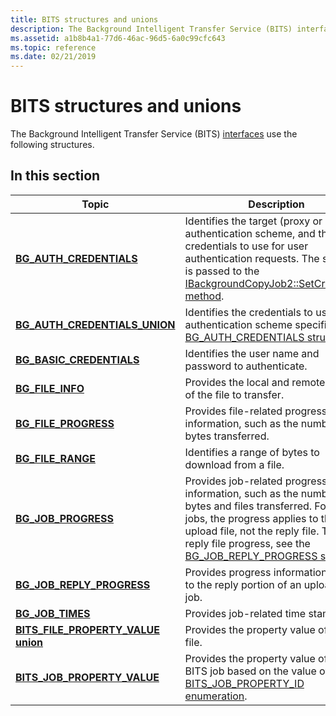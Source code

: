 ```yaml
---
title: BITS structures and unions
description: The Background Intelligent Transfer Service (BITS) interfaces use the following structures.
ms.assetid: a1b8b4a1-77d6-46ac-96d5-6a0c99cfc643
ms.topic: reference
ms.date: 02/21/2019
---
```


# BITS structures and unions

The Background Intelligent Transfer Service (BITS) [interfaces](bits-interfaces.md) use the following structures.

## In this section

| Topic | Description |
|-|-|
| [**BG_AUTH_CREDENTIALS**](/windows/win32/api/bits1_5/ns-bits1_5-bg_auth_credentials) | Identifies the target (proxy or server), authentication scheme, and the user's credentials to use for user authentication requests. The structure is passed to the [IBackgroundCopyJob2::SetCredentials method](/windows/win32/api/Bits1_5/nf-bits1_5-ibackgroundcopyjob2-setcredentials). |
| [**BG_AUTH_CREDENTIALS_UNION**](/windows/win32/api/bits1_5/ns-bits1_5-bg_auth_credentials_union) | Identifies the credentials to use for the authentication scheme specified in the [BG_AUTH_CREDENTIALS structure](/windows/win32/api/bits1_5/ns-bits1_5-bg_auth_credentials). |
| [**BG_BASIC_CREDENTIALS**](/windows/win32/api/bits1_5/ns-bits1_5-bg_basic_credentials) | Identifies the user name and password to authenticate. |
| [**BG_FILE_INFO**](/windows/win32/api/bits/ns-bits-bg_file_info) | Provides the local and remote names of the file to transfer. |
| [**BG_FILE_PROGRESS**](/windows/win32/api/bits/ns-bits-bg_file_progress) | Provides file-related progress information, such as the number of bytes transferred. |
| [**BG_FILE_RANGE**](/windows/win32/api/bits2_0/ns-bits2_0-bg_file_range) | Identifies a range of bytes to download from a file. |
| [**BG_JOB_PROGRESS**](/windows/win32/api/bits/ns-bits-bg_job_progress) | Provides job-related progress information, such as the number of bytes and files transferred. For upload jobs, the progress applies to the upload file, not the reply file. To view reply file progress, see the [BG_JOB_REPLY_PROGRESS structure](/windows/win32/api/bits1_5/ns-bits1_5-bg_job_reply_progress). |
| [**BG_JOB_REPLY_PROGRESS**](/windows/win32/api/bits1_5/ns-bits1_5-bg_job_reply_progress) | Provides progress information related to the reply portion of an upload-reply job. |
| [**BG_JOB_TIMES**](/windows/win32/api/bits/ns-bits-bg_job_times) | Provides job-related time stamps. |
| [**BITS_FILE_PROPERTY_VALUE union**](/windows/win32/api/bits5_0/ns-bits5_0-bits_file_property_value) | Provides the property value of a BITS file. |
| [**BITS_JOB_PROPERTY_VALUE**](/windows/win32/api/bits5_0/ns-bits5_0-bits_file_property_value) | Provides the property value of the BITS job based on the value of the [BITS_JOB_PROPERTY_ID enumeration](/windows/win32/api/bits5_0/ne-bits5_0-bits_job_property_id). |
